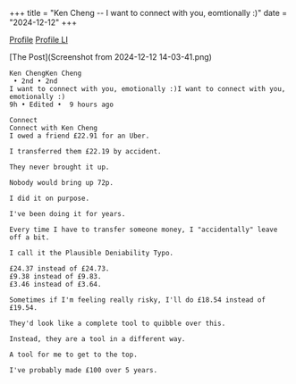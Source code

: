 +++
title = "Ken Cheng -- I want to connect with you, eomtionally :)"
date = "2024-12-12"
+++

[Profile](Profile.pdf)
[Profile LI](https://www.linkedin.com/in/ken-cheng-991849b6/)

[The Post](Screenshot from 2024-12-12 14-03-41.png)

```
Ken ChengKen Cheng
 • 2nd • 2nd
I want to connect with you, emotionally :)I want to connect with you, emotionally :)
9h • Edited •  9 hours ago

Connect
Connect with Ken Cheng
I owed a friend £22.91 for an Uber.

I transferred them £22.19 by accident.

They never brought it up.

Nobody would bring up 72p.

I did it on purpose. 

I've been doing it for years.

Every time I have to transfer someone money, I "accidentally" leave off a bit.

I call it the Plausible Deniability Typo.

£24.37 instead of £24.73.
£9.38 instead of £9.83.
£3.46 instead of £3.64.

Sometimes if I'm feeling really risky, I'll do £18.54 instead of £19.54.

They'd look like a complete tool to quibble over this.

Instead, they are a tool in a different way.

A tool for me to get to the top.

I've probably made £100 over 5 years.
```


